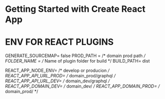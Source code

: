 # Getting Started with Create React App

# ENV FOR REACT PLUGINS

GENERATE_SOURCEMAP= false
PROD_PATH = /* domain prod path */
FOLDER_NAME = /* Name of plugin folder for build */
BUILD_PATH= dist

REACT_APP_NODE_ENV= /* develop or producion */
REACT_APP_API_URL_PROD= /* domain_prod/graphql */
REACT_APP_API_URL_DEV= /* domain_dev/graphql */
REACT_APP_DOMAIN_DEV= /* domain_dev/ */
REACT_APP_DOMAIN_PROD= /* domain_prod/ */
